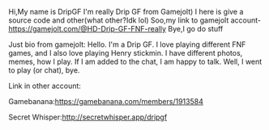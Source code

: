 Hi,My name is DripGF
I'm really Drip GF from Gamejolt)
I here is give a source code and other(what other?Idk lol)
Soo,my link to gamejolt account-https://gamejolt.com/@HD-Drip-GF-FNF-really
Bye,I go do stuff


Just bio from gamejolt:
Hello. I'm a Drip GF. I love playing different FNF games, and I also love playing Henry stickmin. I have different photos, memes, how I play. If I am added to the chat, I am happy to talk. Well, I went to play (or chat), bye.

Link in other account:

Gamebanana:https://gamebanana.com/members/1913584


Secret Whisper:http://secretwhisper.app/dripgf
